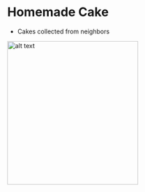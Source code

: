 # Homemade Cake
- Cakes collected from neighbors
<img src="https://img.freepik.com/free-psd/johnnycake-isolated-transparent-background_191095-41930.jpg" alt="alt text" width="300" height="330">


